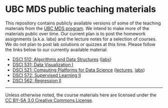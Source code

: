 # UBC MDS public teaching materials

This repository contains publicly available versions of some of the teaching materials from the [UBC MDS program](https://ubc-mds.github.io/). We intend to make
more of the materials public over time. Our current plan is to post the homework assignments (a.k.a. labs) and the lecture notes for a selection of courses. We do not plan to post lab solutions or quizzes at this time. Please follow the links below to our currently available material:

- [DSCI 512: Algorithms and Data Structures](https://github.com/UBC-MDS/public/tree/master/courses/512_alg-data-struct) ([labs](https://github.com/UBC-MDS/public/tree/master/courses/512_alg-data-struct/labs))
- [DSCI 531: Data Visualization I](https://pages.github.ubc.ca/MDS-2018-19/DSCI_531_viz-1_students/)
- [DSCI 521: Computing Platforms for Data Science](https://github.com/UBC-MDS/public/tree/master/courses/521_platforms) ([lectures](https://github.ubc.ca/MDS-2018-19/DSCI_521_platforms-dsci_students/tree/master/lectures), [labs](https://github.com/UBC-MDS/public/tree/master/courses/521_platforms/release))
- [DSCI 572: Supervised Learning II](https://github.com/UBC-MDS/DSCI_572_sup-learn-2_public)
- [DSCI 562: Regression II](https://ubc-mds.github.io/DSCI_562/)
-----------------

Unless otherwise noted, the course materials here are licensed under the [CC BY-SA 3.0 Creative Commons License](https://creativecommons.org/licenses/by-sa/3.0/us/).
